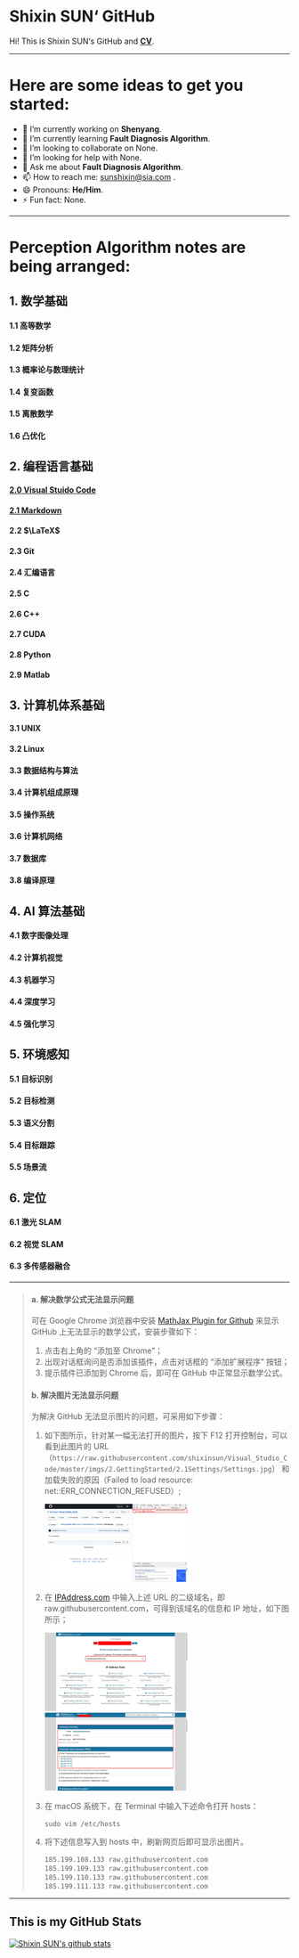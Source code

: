 # Shixin SUN‘ GitHub

Hi! This is Shixin SUN‘s GitHub and [**CV**](https://shixinsun.github.io/).

------

# Here are some ideas to get you started: 

- 🔭 I’m currently working on **Shenyang**.
- 🌱 I’m currently learning **Fault Diagnosis Algorithm**.
- 👯 I’m looking to collaborate on None.
- 🤔 I’m looking for help with None.
- 💬 Ask me about **Fault Diagnosis Algorithm**.
- 📫 How to reach me: sunshixin@sia.com .
- 😄 Pronouns: **He/Him**.
- ⚡ Fun fact: None.

------

# Perception Algorithm notes are being arranged:

## 1. 数学基础

#### 1.1 高等数学

#### 1.2 矩阵分析

#### 1.3 概率论与数理统计

#### 1.4 复变函数

#### 1.5 离散数学

#### 1.6 凸优化

## 2. 编程语言基础

#### [2.0 Visual Stuido Code](https://github.com/shixinsun/Visual_Studio_Code)

#### [2.1 Markdown](https://github.com/shixinsun/Markdown)

#### 2.2 $\LaTeX$

#### 2.3 Git

#### 2.4 汇编语言

#### 2.5 C

#### 2.6 C++

#### 2.7 CUDA

#### 2.8 Python

#### 2.9 Matlab

## 3. 计算机体系基础

#### 3.1 UNIX

#### 3.2 Linux

#### 3.3 数据结构与算法

#### 3.4 计算机组成原理

#### 3.5 操作系统

#### 3.6 计算机网络

#### 3.7 数据库

#### 3.8 编译原理

## 4. AI 算法基础

#### 4.1 数字图像处理

#### 4.2 计算机视觉

#### 4.3 机器学习

#### 4.4 深度学习

#### 4.5 强化学习

## 5. 环境感知

#### 5.1 目标识别

#### 5.2 目标检测

#### 5.3 语义分割

#### 5.4 目标跟踪

#### 5.5 场景流

## 6. 定位

#### 6.1 激光 SLAM

#### 6.2 视觉 SLAM

#### 6.3 多传感器融合

------

> #### a. 解决数学公式无法显示问题
>
> 可在 Google Chrome 浏览器中安装 [MathJax Plugin for Github](https://chrome.google.com/webstore/detail/mathjax-plugin-for-github/ioemnmodlmafdkllaclgeombjnmnbima) 来显示 GitHub 上无法显示的数学公式，安装步骤如下：
>
> 1. 点击右上角的 “添加至 Chrome”；
> 2. 出现对话框询问是否添加该插件，点击对话框的 “添加扩展程序” 按钮；
> 3. 提示插件已添加到 Chrome 后，即可在 GitHub 中正常显示数学公式。
>
> #### b. 解决图片无法显示问题
>
> 为解决 GitHub 无法显示图片的问题，可采用如下步骤：
>
> 1. 如下图所示，针对某一幅无法打开的图片，按下 F12 打开控制台，可以看到此图片的 URL（`https://raw.githubusercontent.com/shixinsun/Visual_Studio_Code/master/imgs/2.GettingStarted/2.1Settings/Settings.jpg`） 和加载失败的原因（Failed to load resource: net::ERR_CONNECTION_REFUSED）;
>
>    <img src="imgs/F12.jpg" alt="控制台" style="zoom:25%;" />
>
> 2. 在 [IPAddress.com](https://www.ipaddress.com/) 中输入上述 URL 的二级域名，即 raw.githubusercontent.com，可得到该域名的信息和 IP 地址，如下图所示；
>
>    <img src="imgs/IPAddress.jpg" alt="IPAddress.com" style="zoom:25%;" />
>
>    <img src="imgs/IP.jpg" alt="域名信息和 IP 地址" style="zoom:25%;" />
>
> 3. 在 macOS 系统下，在 Terminal 中输入下述命令打开 hosts：
>
>    ```
>    sudo vim /etc/hosts
>    ```
>
> 4. 将下述信息写入到 hosts 中，刷新网页后即可显示出图片。
>
>    ```
>    185.199.108.133 raw.githubusercontent.com
>    185.199.109.133 raw.githubusercontent.com
>    185.199.110.133 raw.githubusercontent.com
>    185.199.111.133 raw.githubusercontent.com
>    ```

------

## This is my GitHub Stats

[![Shixin SUN's github stats](https://github-readme-stats.vercel.app/api?username=shixinsun&theme=merko)](https://github.com/shixinsun/github-readme-stats)

